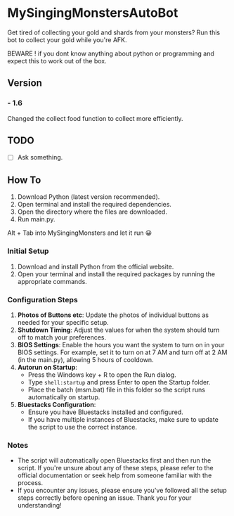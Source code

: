 # MySingingMonstersAutoBot
Get tired of collecting your gold and shards from your monsters? Run this bot to collect your gold while you're AFK.

BEWARE ! if you dont know anything about python or programming and expect this to work out of the box.

## Version
### - 1.6
Changed the collect food function to collect more efficiently.

## TODO
- [ ] Ask something.

## How To
1. Download Python (latest version recommended).
2. Open terminal and install the required dependencies.
3. Open the directory where the files are downloaded.
4. Run main.py.


Alt + Tab into MySingingMonsters and let it run 😀

### Initial Setup
1. Download and install Python from the official website.
2. Open your terminal and install the required packages by running the appropriate commands.

### Configuration Steps
1. **Photos of Buttons etc**: Update the photos of individual buttons as needed for your specific setup.
2. **Shutdown Timing**: Adjust the values for when the system should turn off to match your preferences.
3. **BIOS Settings**: Enable the hours you want the system to turn on in your BIOS settings. For example, set it to turn on at 7 AM and turn off at 2 AM (in the main.py), allowing 5 hours of cooldown.
4. **Autorun on Startup**:
   - Press the Windows key + R to open the Run dialog.
   - Type `shell:startup` and press Enter to open the Startup folder.
   - Place the batch (msm.bat) file in this folder so the script runs automatically on startup.
5. **Bluestacks Configuration**: 
   - Ensure you have Bluestacks installed and configured.
   - If you have multiple instances of Bluestacks, make sure to update the script to use the correct instance.

### Notes
- The script will automatically open Bluestacks first and then run the script. If you're unsure about any of these steps, please refer to the official documentation or seek help from someone familiar with the process.
- If you encounter any issues, please ensure you've followed all the setup steps correctly before opening an issue. Thank you for your understanding!
